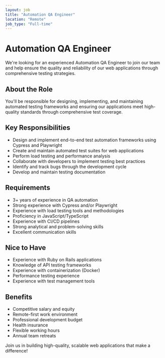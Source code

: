 ```yaml
---
layout: job
title: "Automation QA Engineer"
location: "Remote"
job_type: "Full-time"
---
```


# Automation QA Engineer

We're looking for an experienced Automation QA Engineer to join our team and help ensure the quality and reliability of our web applications through comprehensive testing strategies.

## About the Role

You'll be responsible for designing, implementing, and maintaining automated testing frameworks and ensuring our applications meet high-quality standards through comprehensive test coverage.

## Key Responsibilities

- Design and implement end-to-end test automation frameworks using Cypress and Playwright
- Create and maintain automated test suites for web applications
- Perform load testing and performance analysis
- Collaborate with developers to implement testing best practices
- Identify and track bugs through the development cycle
- Develop and maintain testing documentation

## Requirements

- 3+ years of experience in QA automation
- Strong experience with Cypress and/or Playwright
- Experience with load testing tools and methodologies
- Proficiency in JavaScript/TypeScript
- Experience with CI/CD pipelines
- Strong analytical and problem-solving skills
- Excellent communication skills

## Nice to Have

- Experience with Ruby on Rails applications
- Knowledge of API testing frameworks
- Experience with containerization (Docker)
- Performance testing experience
- Experience with test management tools

## Benefits

- Competitive salary and equity
- Remote-first work environment
- Professional development budget
- Health insurance
- Flexible working hours
- Annual team retreats

Join us in building high-quality, scalable web applications that make a difference!
